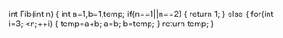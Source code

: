 int Fib(int n)
{ int a=1,b=1,temp;
if(n==1||n==2)
{
return 1;
}
else
{
for(int i=3;i<n;++i)
{
temp=a+b;
a=b;
b=temp;
}
return temp;
}
